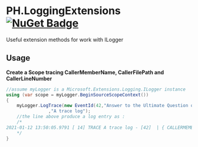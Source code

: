 # PH.LoggingExtensions [![NuGet Badge](https://buildstats.info/nuget/PH.LoggingExtensions)](https://www.nuget.org/packages/PH.LoggingExtensions/)

Useful extension methods for work with ILogger

## Usage

**Create a Scope tracing CallerMemberName, CallerFilePath and CallerLineNumber**
```csharp
//assume myLogger is a Microsoft.Extensions.Logging.ILogger instance
using (var scope = myLogger.BeginSourceScopeContext())
{    
    myLogger.LogTrace(new EventId(42,"Answer to the Ultimate Question of Life, the Universe, and Everything")
                ,"A trace log");
    //the line above produce a log entry as :
    /*
2021-01-12 13:50:05.9791 [ 14] TRACE A trace log - [42]  | { CALLERMEMBERNAME = TEST1, CALLERFILEPATH = P:\DEV\GITLAB\PH.LOGGINGEXTENSIONS\SRC\PH.LOGGINGEXTENSIONS\PH.LOGGINGEXTENSIONS.TEST\UNITTEST1.CS, CALLERLINENUMBER = 27 } | [PH.LoggingExtensions.Test.ScopeTest.Test1(UnitTest1.cs:47)] [PH.LoggingExtensions.Test.ScopeTest]
    */
}
```
